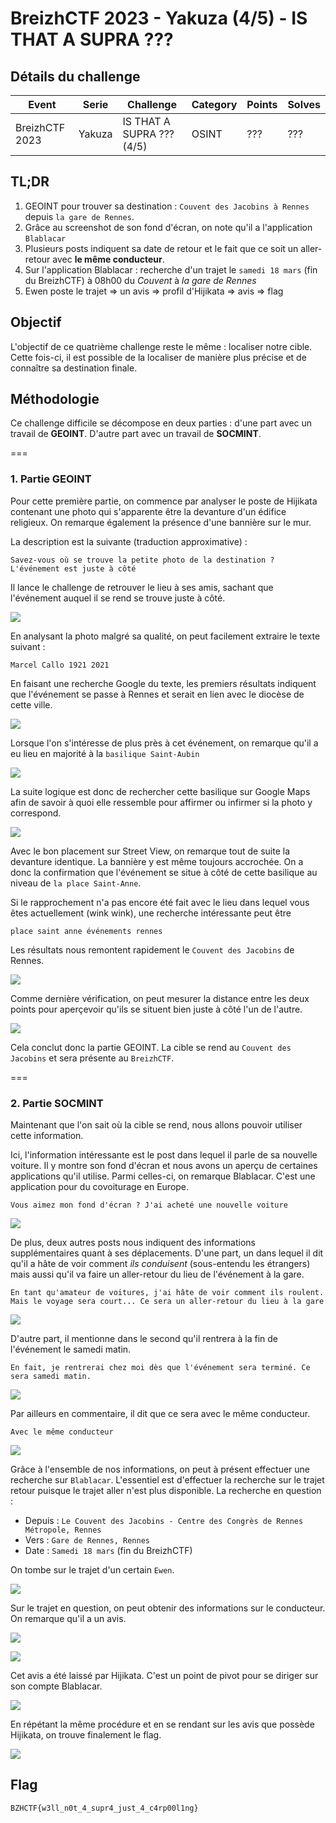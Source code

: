 BreizhCTF 2023 - Yakuza (4/5) - IS THAT A SUPRA ???
================================

## Détails du challenge

| Event          |  Serie  |          Challenge         | Category | Points | Solves |
|----------------|---------|----------------------------|----------|--------|--------|
| BreizhCTF 2023 | Yakuza  | IS THAT A SUPRA ??? (4/5)  | OSINT    | ???    | ???    |

## TL;DR
1. GEOINT pour trouver sa destination : `Couvent des Jacobins à Rennes` depuis `la gare de Rennes`. 
2. Grâce au screenshot de son fond d'écran, on note qu'il a l'application `Blablacar`
3. Plusieurs posts indiquent sa date de retour et le fait que ce soit un aller-retour avec **le même conducteur**. 
4. Sur l'application Blablacar : recherche d'un trajet le `samedi 18 mars` (fin du BreizhCTF) à 08h00 du *Couvent* à *la gare de Rennes*
5. Ewen poste le trajet => un avis => profil d'Hijikata => avis => flag

## Objectif
L'objectif de ce quatrième challenge reste le même : localiser notre cible. Cette fois-ci, il est possible de la localiser de manière plus précise et de connaître sa destination finale. 

## Méthodologie

Ce challenge difficile se décompose en deux parties : d'une part avec un travail de **GEOINT**. D'autre part avec un travail de **SOCMINT**. 

===

### 1. Partie GEOINT

Pour cette première partie, on commence par analyser le poste de Hijikata contenant une photo qui s'apparente être la devanture d'un édifice religieux. On remarque également la présence d'une bannière sur le mur. 

La description est la suivante (traduction approximative) :

`Savez-vous où se trouve la petite photo de la destination ? L'événement est juste à côté`

Il lance le challenge de retrouver le lieu à ses amis, sachant que l'événement auquel il se rend se trouve juste à côté. 

![](geoint.png)

En analysant la photo malgré sa qualité, on peut facilement extraire le texte suivant : 

`Marcel Callo 1921 2021`

En faisant une recherche Google du texte, les premiers résultats indiquent que l'événement se passe à Rennes et serait en lien avec le diocèse de cette ville.

![](geoint-2.png)

Lorsque l'on s'intéresse de plus près à cet événement, on remarque qu'il a eu lieu en majorité à la `basilique Saint-Aubin`

![](geoint-3.png)

La suite logique est donc de rechercher cette basilique sur Google Maps afin de savoir à quoi elle ressemble pour affirmer ou infirmer si la photo y correspond. 

![](geoint-4.png)

Avec le bon placement sur Street View, on remarque tout de suite la devanture identique. La bannière y est même toujours accrochée. On a donc la confirmation que l'événement se situe à côté de cette basilique au niveau de `la place Saint-Anne`.

Si le rapprochement n'a pas encore été fait avec le lieu dans lequel vous êtes actuellement (wink wink), une recherche intéressante peut être 

`place saint anne événements rennes`

Les résultats nous remontent rapidement le `Couvent des Jacobins` de Rennes.

![](geoint-5.png)

Comme dernière vérification, on peut mesurer la distance entre les deux points pour aperçevoir qu'ils se situent bien juste à côté l'un de l'autre.  


![](geoint-6.png)

Cela conclut donc la partie GEOINT. La cible se rend au `Couvent des Jacobins` et sera présente au `BreizhCTF`. 

===

### 2. Partie SOCMINT

Maintenant que l'on sait où la cible se rend, nous allons pouvoir utiliser cette information. 

Ici, l'information intéressante est le post dans lequel il parle de sa nouvelle voiture. Il y montre son fond d'écran et nous avons un aperçu de certaines applications qu'il utilise. Parmi celles-ci, on remarque Blablacar. C'est une application pour du covoiturage en Europe. 

`Vous aimez mon fond d'écran ? J'ai acheté une nouvelle voiture`

![](bg.png)

De plus, deux autres posts nous indiquent des informations supplémentaires quant à ses déplacements. D'une part, un dans lequel il dit qu'il a hâte de voir comment *ils conduisent* (sous-entendu les étrangers) mais aussi qu'il va faire un aller-retour du lieu de l'événement à la gare. 

`En tant qu'amateur de voitures, j'ai hâte de voir comment ils roulent. Mais le voyage sera court... Ce sera un aller-retour du lieu à la gare`

![](post-2.png)

D'autre part, il mentionne dans le second qu'il rentrera à la fin de l'événement le samedi matin. 

`En fait, je rentrerai chez moi dès que l'événement sera terminé. Ce sera samedi matin.`

![](post-3.png)

Par ailleurs en commentaire, il dit que ce sera avec le même conducteur. 

`Avec le même conducteur`

![](post-4.png)

Grâce à l'ensemble de nos informations, on peut à présent effectuer une recherche sur `Blablacar`. L'essentiel est d'effectuer la recherche sur le trajet retour puisque le trajet aller n'est plus disponible. La recherche en question :

- Depuis : `Le Couvent des Jacobins - Centre des Congrès de Rennes Métropole, Rennes`
- Vers : `Gare de Rennes, Rennes`
- Date : `Samedi 18 mars` (fin du BreizhCTF)

On tombe sur le trajet d'un certain `Ewen`. 

![](recherche.png)

Sur le trajet en question, on peut obtenir des informations sur le conducteur. On remarque qu'il a un avis. 

![](trajet.png)

![](trajet-2.png)

Cet avis a été laissé par Hijikata. C'est un point de pivot pour se diriger sur son compte Blablacar. 

![](avis-1.png)

En répétant la même procédure et en se rendant sur les avis que possède Hijikata, on trouve finalement le flag. 

![](flag.png)

## Flag
`BZHCTF{w3ll_n0t_4_supr4_just_4_c4rp00l1ng}`